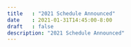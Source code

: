 ```yaml
---
title   : "2021 Schedule Announced"
date    : 2021-01-31T14:45:00-8:00
draft   : false
description: "2021 Schedule Announced"
---
```

